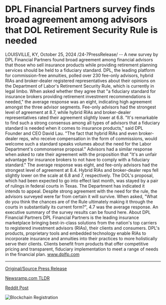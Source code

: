 # DPL Financial Partners survey finds broad agreement among advisors that DOL Retirement Security Rule is needed

LOUISVILLE, KY, October 25, 2024 /24-7PressRelease/ -- A new survey by DPL Financial Partners found broad agreement among financial advisors that those who sell insurance products while providing retirement planning services should be held to a fiduciary standard. DPL, the leading platform for commission-free annuities, polled over 230 fee-only advisors, hybrid RIAs and broker-dealer registered representatives about their opinions on the Department of Labor's Retirement Security Rule, which is currently in legal limbo.  When asked whether they agree that "a fiduciary standard for insurance brokers providing retirement investment recommendations is needed," the average response was an eight, indicating high agreement amongst the three advisor segments. Fee-only advisors had the strongest level of agreement at 8.7, while hybrid RIAs and broker-dealer representatives rated their agreement slightly lower at 6.8.   "It's remarkable to find such a strong consensus among all types of advisors that a fiduciary standard is needed when it comes to insurance products," said DPL Founder and CEO David Lau. "The fact that hybrid RIAs and even broker-dealer reps, who receive compensation in the form of commissions, would welcome such a standard speaks volumes about the need for the Labor Department's commonsense proposal."  Advisors had a similar response when asked to rate their agreement with the proposition that "It's an unfair advantage for insurance brokers to not have to comply with a fiduciary standard." The average response was eight, and fee-only advisors had the strongest level of agreement at 8.4. Hybrid RIAs and broker-dealer reps fell slightly lower on the scale at 6.8 and 7, respectively.   The DOL's proposal, which had been expected to go into effect last month, was stayed by a pair of rulings in federal courts in Texas. The Department has indicated it intends to appeal.   Despite strong agreement with the need for the rule, the advisors surveyed were far from certain it will survive. When asked, "What do you think the chances are of the Rule ultimately making it through the courts in substantially its current form?", 4.7 was the average response.   An executive summary of the survey results can be found here.  About DPL Financial Partners DPL Financial Partners is the leading insurance marketplace bringing best-in-class solutions from the nation's top carriers to registered investment advisors (RIAs), their clients and consumers. DPL's products, proprietary tools and embedded technology enable RIAs to incorporate insurance and annuities into their practices to more holistically serve their clients. Clients benefit from products that offer competitive pricing and transparent, fiduciary implementation to meet a range of needs in the financial plan. www.dplfp.com 

---

[Original/Source Press Release](https://www.24-7pressrelease.com/press-release/515586/dpl-financial-partners-survey-finds-broad-agreement-among-advisors-that-dol-retirement-security-rule-is-needed)
                    

[Newsramp.com TLDR](https://newsramp.com/curated-news/survey-finds-strong-consensus-among-financial-advisors-on-fiduciary-standard-for-insurance-products/12a68de59d48408195df91d326aec2a8) 

 



[Reddit Post](https://www.reddit.com/r/FinancialNewsramp/comments/1gboiue/survey_finds_strong_consensus_among_financial/) 



![Blockchain Registration](https://cdn.newsramp.app/24-7PressRelease/qrcode/2410/25/neonR7Lw.webp)